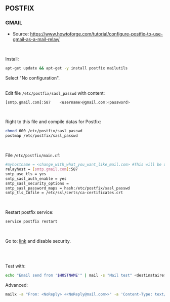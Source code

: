 ## POSTFIX

### GMAIL

* Source: https://www.howtoforge.com/tutorial/configure-postfix-to-use-gmail-as-a-mail-relay/

<br/>

Install:
```bash
apt-get update && apt-get -y install postfix mailutils
```

Select "No configuration".
<br/><br/>

Edit file <code>/etc/postfix/sasl_passwd</code> with content:
```bash
[smtp.gmail.com]:587    <username>@gmail.com:<password>
```

<br/>

Right to this file and compile datas for Postfix:
```bash
chmod 600 /etc/postfix/sasl_passwd
postmap /etc/postfix/sasl_passwd
```

<br/>

File <code>/etc/postfix/main.cf</code>:
```bash
#myhostname = <change_with_what_you_want_like_mail.com> #This will be use in the mail information
relayhost = [smtp.gmail.com]:587
smtp_use_tls = yes
smtp_sasl_auth_enable = yes
smtp_sasl_security_options =
smtp_sasl_password_maps = hash:/etc/postfix/sasl_passwd
smtp_tls_CAfile = /etc/ssl/certs/ca-certificates.crt
```

<br/>

Restart postfix service:
```bash
service postfix restart
```

<br/>

Go to: [link](https://myaccount.google.com/lesssecureapps) and disable security.

<br/><br/>

Test with:
```bash
echo "Email send from '$HOSTNAME'" | mail -s "Mail test" <destinataire>@domain.com
```

Advanced:
```bash
mailx -a "From: <NoReply> <<NoReply@mail.com>>" -a 'Content-Type: text/html' -s "<Subject>" <destinataire>@gmail.com < <mail_file>.html
```
